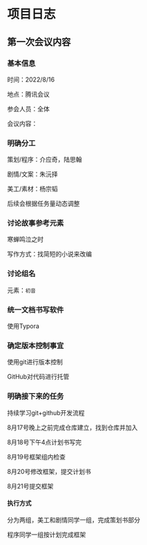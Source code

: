 # 项目日志

## 第一次会议内容

### 基本信息

时间：2022/8/16

地点：腾讯会议

参会人员：全体

会议内容：

### 明确分工

策划/程序：介应奇，陆思翰

剧情/文案：朱沅择

美工/素材：杨宗韬

后续会根据任务量动态调整

### 讨论故事参考元素

寒蝉鸣泣之时

写作方式：找简短的小说来改编

### 讨论组名

元素：`初音`

### 统一文档书写软件

使用Typora

### 确定版本控制事宜

使用git进行版本控制

GitHub对代码进行托管

### 明确接下来的任务

持续学习git+github开发流程

8月17号晚上之前完成仓库建立，找到仓库并加入

8月18号下午4点计划书写完

8月19号框架组内检查

8月20号修改框架，提交计划书

8月21号提交框架

#### 执行方式

分为两组，美工和剧情同学一组，完成策划书部分

程序同学一组按计划完成框架
